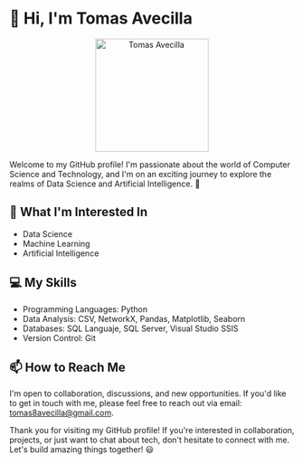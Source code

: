 <!-- Título y Presentación -->
# 👋 Hi, I'm Tomas Avecilla

<p align="center">
  <img src="logo-no-background.jpeg" alt="Tomas Avecilla" width="200" height="200">
</p>

Welcome to my GitHub profile! I'm passionate about the world of Computer Science and Technology, and I'm on an exciting journey to explore the realms of Data Science and Artificial Intelligence. 🚀

<!-- Áreas de Interés -->
## 👀 What I'm Interested In

- Data Science
- Machine Learning
- Artificial Intelligence

<!-- Mis Habilidades -->
## 💻 My Skills
- Programming Languages: Python
- Data Analysis: CSV, NetworkX, Pandas, Matplotlib, Seaborn
- Databases: SQL Languaje, SQL Server, Visual Studio SSIS
- Version Control: Git

<!-- Proyectos Destacados
## 🚀 Featured Projects

Here are some of the exciting projects I've been working on:

1. [Project Name](link_al_proyecto): A brief description of the project and its significance.
2. [Project Name](link_al_proyecto): Highlight another project, its goals, and what you achieved.
3. [Project Name](link_al_proyecto): Share a third project showcasing your diverse skills. -->

<!-- ¿Cómo Pueden Contactarme? -->
## 📫 How to Reach Me

I'm open to collaboration, discussions, and new opportunities. If you'd like to get in touch with me, please feel free to reach out via email: [tomas8avecilla@gmail.com](mailto:tomas8avecilla@gmail.com).

<!-- Estadísticas de GitHub
## 📊 GitHub Stats

[![Tomas8Avecilla's GitHub Stats](https://github-readme-stats.vercel.app/api?username=Tomas8x&show_icons=true&theme=dark)](https://github.com/Tomas8x)

[![Top Langs](https://github-readme-stats.vercel.app/api/top-langs/?username=Tomas8x&layout=compact&theme=dark)](https://github.com/Tomas8x)

<!-- Contribuciones a Proyectos de Código Abierto
## 🌐 Open Source Contributions

I love contributing to open-source projects. Here are some notable projects I've contributed to:

- [Project Name](link_al_proyecto): Describe your contributions and involvement.
- [Project Name](link_al_proyecto): Highlight your contributions to another open-source project. -->
<!-- Agradecimientos y Cierre -->
Thank you for visiting my GitHub profile! If you're interested in collaboration, projects, or just want to chat about tech, don't hesitate to connect with me. Let's build amazing things together! 😃
